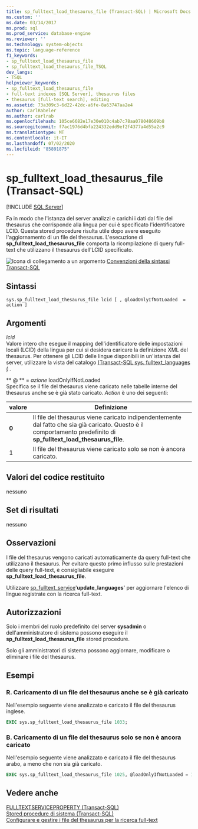 ```yaml
---
title: sp_fulltext_load_thesaurus_file (Transact-SQL) | Microsoft Docs
ms.custom: ''
ms.date: 03/14/2017
ms.prod: sql
ms.prod_service: database-engine
ms.reviewer: ''
ms.technology: system-objects
ms.topic: language-reference
f1_keywords:
- sp_fulltext_load_thesaurus_file
- sp_fulltext_load_thesaurus_file_TSQL
dev_langs:
- TSQL
helpviewer_keywords:
- sp_fulltext_load_thesaurus_file
- full-text indexes [SQL Server], thesaurus files
- thesaurus [full-text search], editing
ms.assetid: 73a309c3-6d22-42dc-a6fe-8a63747aa2e4
author: CarlRabeler
ms.author: carlrab
ms.openlocfilehash: 105ce6682e17e30e010c4ab7c78aa078048609b8
ms.sourcegitcommit: f7ac1976d4bfa224332edd9ef2f4377a4d55a2c9
ms.translationtype: MT
ms.contentlocale: it-IT
ms.lasthandoff: 07/02/2020
ms.locfileid: "85891875"
---
```

# <a name="sp_fulltext_load_thesaurus_file-transact-sql"></a>sp_fulltext_load_thesaurus_file (Transact-SQL)

[!INCLUDE [SQL Server](../../includes/applies-to-version/sqlserver.md)]

  Fa in modo che l'istanza del server analizzi e carichi i dati dal file del thesaurus che corrisponde alla lingua per cui è specificato l'identificatore LCID. Questa stored procedure risulta utile dopo avere eseguito l'aggiornamento di un file del thesaurus. L'esecuzione di **sp_fulltext_load_thesaurus_file** comporta la ricompilazione di query full-text che utilizzano il thesaurus dell'LCID specificato.  
  
 ![Icona di collegamento a un argomento](../../database-engine/configure-windows/media/topic-link.gif "Icona di collegamento a un argomento") [Convenzioni della sintassi Transact-SQL](../../t-sql/language-elements/transact-sql-syntax-conventions-transact-sql.md)  
  
## <a name="syntax"></a>Sintassi  
  
```  
sys.sp_fulltext_load_thesaurus_file lcid [ , @loadOnlyIfNotLoaded  = action ]   
```  
  
## <a name="arguments"></a>Argomenti  
 *lcid*  
 Valore intero che esegue il mapping dell'identificatore delle impostazioni locali (LCID) della lingua per cui si desidera caricare la definizione XML del thesaurus. Per ottenere gli LCID delle lingue disponibili in un'istanza del server, utilizzare la vista del catalogo [&#41;Transact-SQL sys. fulltext_languages &#40;](../../relational-databases/system-catalog-views/sys-fulltext-languages-transact-sql.md) .  
  
 ** \@ **  =  *azione* loadOnlyIfNotLoaded  
 Specifica se il file del thesaurus viene caricato nelle tabelle interne del thesaurus anche se è già stato caricato. *Action* è uno dei seguenti:  
  
|valore|Definizione|  
|-----------|----------------|  
|**0**|Il file del thesaurus viene caricato indipendentemente dal fatto che sia già caricato. Questo è il comportamento predefinito di **sp_fulltext_load_thesaurus_file**.|  
|1|Il file del thesaurus viene caricato solo se non è ancora caricato.|  
  
## <a name="return-code-values"></a>Valori del codice restituito  
 nessuno  
  
## <a name="result-sets"></a>Set di risultati  
 nessuno  
  
## <a name="remarks"></a>Osservazioni  
 I file del thesaurus vengono caricati automaticamente da query full-text che utilizzano il thesaurus. Per evitare questo primo influsso sulle prestazioni delle query full-text, è consigliabile eseguire **sp_fulltext_load_thesaurus_file**.  
  
 Utilizzare [sp_fulltext_service](../../relational-databases/system-stored-procedures/sp-fulltext-service-transact-sql.md)'**update_languages**' per aggiornare l'elenco di lingue registrate con la ricerca full-text.  
  
## <a name="permissions"></a>Autorizzazioni  
 Solo i membri del ruolo predefinito del server **sysadmin** o dell'amministratore di sistema possono eseguire il **sp_fulltext_load_thesaurus_file** stored procedure.  
  
 Solo gli amministratori di sistema possono aggiornare, modificare o eliminare i file del thesaurus.  
  
## <a name="examples"></a>Esempi  
  
### <a name="a-load-a-thesaurus-file-even-if-it-is-already-loaded"></a>R. Caricamento di un file del thesaurus anche se è già caricato  
 Nell'esempio seguente viene analizzato e caricato il file del thesaurus inglese.  
  
```sql
EXEC sys.sp_fulltext_load_thesaurus_file 1033;
```  
  
### <a name="b-load-a-thesaurus-file-only-if-it-is-not-yet-loaded"></a>B. Caricamento di un file del thesaurus solo se non è ancora caricato  
 Nell'esempio seguente viene analizzato e caricato il file del thesaurus arabo, a meno che non sia già caricato.  
  
```sql
EXEC sys.sp_fulltext_load_thesaurus_file 1025, @loadOnlyIfNotLoaded = 1;
```  

## <a name="see-also"></a>Vedere anche

[FULLTEXTSERVICEPROPERTY &#40;Transact-SQL&#41;](../../t-sql/functions/fulltextserviceproperty-transact-sql.md)  
[Stored procedure di sistema &#40;Transact-SQL&#41;](../../relational-databases/system-stored-procedures/system-stored-procedures-transact-sql.md)  
[Configurare e gestire i file del thesaurus per la ricerca full-text](../../relational-databases/search/configure-and-manage-thesaurus-files-for-full-text-search.md)
